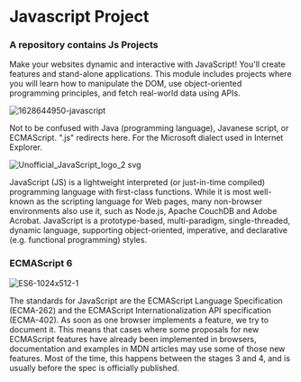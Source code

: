 # Javascript Project
### A repository contains Js Projects 


Make your websites dynamic and interactive with JavaScript! You'll create features and stand-alone applications. This module includes projects where you will learn how to manipulate the DOM, use object-oriented programming principles, and fetch real-world data using APIs.

![1628644950-javascript](https://github.com/user-attachments/assets/b7371c68-13a0-4591-9580-d3c729506aa4)


Not to be confused with Java (programming language), Javanese script, or ECMAScript.
".js" redirects here. For the Microsoft dialect used in Internet Explorer.

![Unofficial_JavaScript_logo_2 svg](https://github.com/user-attachments/assets/538619d2-bf42-406d-b9e3-0ca7a0ac40aa)


JavaScript (JS) is a lightweight interpreted (or just-in-time compiled) programming language with first-class functions. While it is most well-known as the scripting language for Web pages, many non-browser environments also use it, such as Node.js, Apache CouchDB and Adobe Acrobat. JavaScript is a prototype-based, multi-paradigm, single-threaded, dynamic language, supporting object-oriented, imperative, and declarative (e.g. functional programming) styles.

### ECMAScript 6

![ES6-1024x512-1](https://github.com/user-attachments/assets/4a00a186-fd57-4a1b-bf9a-c4003cf78464)

The standards for JavaScript are the ECMAScript Language Specification (ECMA-262) and the ECMAScript Internationalization API specification (ECMA-402). As soon as one browser implements a feature, we try to document it. This means that cases where some proposals for new ECMAScript features have already been implemented in browsers, documentation and examples in MDN articles may use some of those new features. Most of the time, this happens between the stages 3 and 4, and is usually before the spec is officially published.

